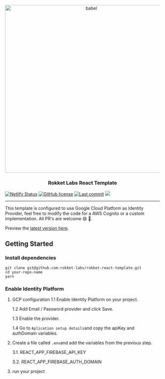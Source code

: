 <p align="center">
  <a href="https://rokketlabs.com/">
    <img alt="babel" src="https://raw.githubusercontent.com/rokket-labs/rokket-react-template/master/public/logo-rokket.png" width="546">
  </a>
</p>

<h3 align="center">Rokket Labs React Template</h3>

[![Netlify Status](https://api.netlify.com/api/v1/badges/658c0a93-e7e8-4dcc-9f9f-0507609e71f8/deploy-status)](https://app.netlify.com/sites/rokket-react-template/deploys)
[![GitHub license](https://img.shields.io/badge/license-MIT-blue.svg)](https://github.com/rokket-labs/rokket-react-template/blob/master/LICENSE)
[![Last commit](https://img.shields.io/github/last-commit/rokket-labs/rokket-react-template)](https://github.com/rokket-labs/rokket-react-template)
<a href="https://github.com/rokket-labs/rokket-react-template/generate">
<img src="https://img.shields.io/badge/use%20this-template-blue?logo=github">
</a>

---

This template is configured to use Google Cloud Platform as Identity Provider, feel free to modify the code for a AWS Cognito or a custom implementation.
All PR's are welcome :smile: :rocket:.

Preview the [latest version here](https://rokket-react-template.netlify.app/).

## Getting Started

### Install dependencies

```
git clone git@github.com:rokket-labs/rokket-react-template.git
cd your-repo-name
yarn
```

### Enable Identity Platform

1. GCP configuration
   1.1 Enable Identity Platform on your project.

   1.2 Add Email / Password provider and click Save.

   1.3 Enable the provider.

   1.4 Go to `Aplication setup details`and copy the apiKey and authDomain variables.

2. Create a file called `.env`and add the variables from the previous step.

   3.1. REACT_APP_FIREBASE_API_KEY

   3.2. REACT_APP_FIREBASE_AUTH_DOMAIN

3. run your project
